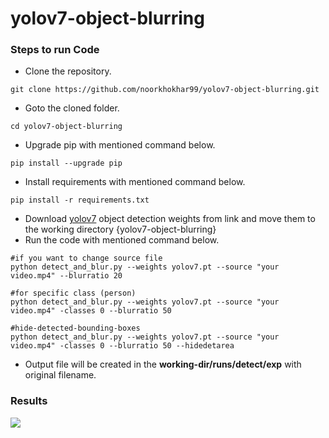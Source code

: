 # yolov7-object-blurring

### Steps to run Code
- Clone the repository.
```
git clone https://github.com/noorkhokhar99/yolov7-object-blurring.git
```
- Goto the cloned folder.
```
cd yolov7-object-blurring

```
- Upgrade pip with mentioned command below.
```
pip install --upgrade pip
```
- Install requirements with mentioned command below.
```
pip install -r requirements.txt
```
- Download [yolov7](https://github.com/WongKinYiu/yolov7/releases/download/v0.1/yolov7.pt) object detection weights from link and move them to the working directory {yolov7-object-blurring}
- Run the code with mentioned command below.
```
#if you want to change source file
python detect_and_blur.py --weights yolov7.pt --source "your video.mp4" --blurratio 20

#for specific class (person)
python detect_and_blur.py --weights yolov7.pt --source "your video.mp4" -classes 0 --blurratio 50

#hide-detected-bounding-boxes
python detect_and_blur.py --weights yolov7.pt --source "your video.mp4" -classes 0 --blurratio 50 --hidedetarea
```
- Output file will be created in the <b>working-dir/runs/detect/exp</b> with original filename.

### Results


<img src="https://github.com/noorkhokhar99/yolov5-object-tracking/blob/main/Screen%20Shot%201444-03-27%20at%2011.49.29%20PM.png">




